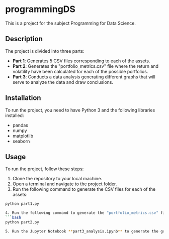 # programmingDS

This is a project for the subject Programming for Data Science.

## Description

The project is divided into three parts:

- **Part 1**: Generates 5 CSV files corresponding to each of the assets.
- **Part 2**: Generates the "portfolio_metrics.csv" file where the return and volatility have been calculated for each of the possible portfolios.
- **Part 3**: Conducts a data analysis generating different graphs that will serve to analyze the data and draw conclusions.

## Installation

To run the project, you need to have Python 3 and the following libraries installed:

- pandas
- numpy
- matplotlib
- seaborn

## Usage

To run the project, follow these steps:

1. Clone the repository to your local machine.
2. Open a terminal and navigate to the project folder.
3. Run the following command to generate the CSV files for each of the assets:
```bash
python part1.py

4. Run the following command to generate the "portfolio_metrics.csv" file:
```bash
python part2.py

5. Run the Jupyter Notebook **part3_analysis.ipynb** to generate the graphs that appear in the report. 

